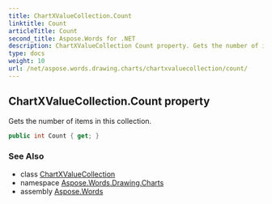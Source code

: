 ```yaml
---
title: ChartXValueCollection.Count
linktitle: Count
articleTitle: Count
second_title: Aspose.Words for .NET
description: ChartXValueCollection Count property. Gets the number of items in this collection in C#.
type: docs
weight: 10
url: /net/aspose.words.drawing.charts/chartxvaluecollection/count/
---
```

## ChartXValueCollection.Count property

Gets the number of items in this collection.

```csharp
public int Count { get; }
```

### See Also

* class [ChartXValueCollection](../)
* namespace [Aspose.Words.Drawing.Charts](../../../aspose.words.drawing.charts/)
* assembly [Aspose.Words](../../../)
